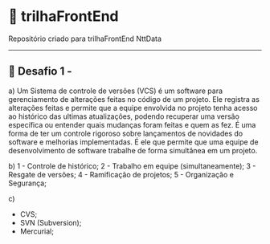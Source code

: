 # 🚀 trilhaFrontEnd
Repositório criado para trilhaFrontEnd NttData

---
## 🚦 Desafio 1 - 

a) Um Sistema de controle de versões (VCS) é um software para gerenciamento de alterações feitas no código de um projeto. Ele registra as alterações feitas e permite que a equipe envolvida no projeto tenha acesso ao histórico das ultimas atualizações, podendo recuperar uma versão específica ou entender quais mudanças foram feitas e quem as fez. É uma forma de ter um controle rigoroso sobre lançamentos de novidades do software e melhorias implementadas. É ele que permite que uma equipe de desenvolvimento de software trabalhe de forma simultânea em um projeto. 

b) 
   1 - Controle de histórico;
   2 - Trabalho em equipe (simultaneamente);
   3 - Resgate de versões;
   4 - Ramificação de projetos;
   5 - Organização e Segurança;

c) 
   - CVS;
   - SVN (Subversion);
   - Mercurial;
